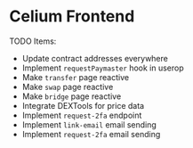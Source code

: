 # Celium Frontend

TODO Items:

- Update contract addresses everywhere
- Implement `requestPaymaster` hook in userop
- Make `transfer` page reactive
- Make `swap` page reactive
- Make `bridge` page reactive
- Integrate DEXTools for price data
- Implement `request-2fa` endpoint
- Implement `link-email` email sending
- Implement `request-2fa` email sending

